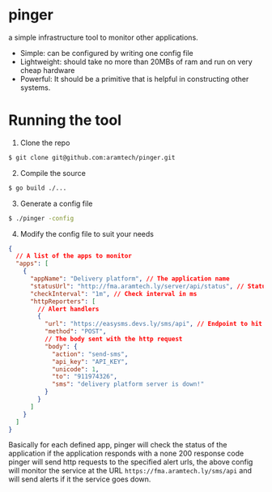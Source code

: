 # pinger

a simple infrastructure tool to monitor other applications.

- Simple: can be configured by writing one config file
- Lightweight: should take no more than 20MBs of ram and run on very cheap hardware
- Powerful: It should be a primitive that is helpful in constructing other systems.

# Running the tool

1. Clone the repo

```bash
$ git clone git@github.com:aramtech/pinger.git
```

2. Compile the source

```bash
$ go build ./...
```

3. Generate a config file

```bash
$ ./pinger -config
```

4. Modify the config file to suit your needs

```json
{
  // A list of the apps to monitor
  "apps": [
    {
      "appName": "Delivery platform", // The application name
      "statusUrl": "http://fma.aramtech.ly/server/api/status", // Status url
      "checkInterval": "1m", // Check interval in ms
      "httpReporters": [
        // Alert handlers
        {
          "url": "https://easysms.devs.ly/sms/api", // Endpoint to hit if a service goes down
          "method": "POST",
          // The body sent with the http request
          "body": {
            "action": "send-sms",
            "api_key": "API_KEY",
            "unicode": 1,
            "to": "911974326",
            "sms": "delivery platform server is down!"
          }
        }
      ]
    }
  ]
}
```

Basically for each defined app, pinger will check the status of the application if the application responds with a none 200 response code
pinger will send http requests to the specified alert urls, the above config will monitor the service at the URL `https://fma.aramtech.ly/sms/api` and will send alerts if it the service goes down.
